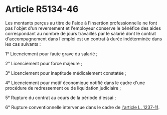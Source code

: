 # Article R5134-46

Les montants perçus au titre de l'aide à l'insertion professionnelle ne font pas l'objet d'un reversement et l'employeur conserve le bénéfice des aides correspondant au nombre de jours travaillés par le salarié dont le contrat d'accompagnement dans l'emploi est un contrat à durée indéterminée dans les cas suivants : 

1° Licenciement pour faute grave du salarié ; 

2° Licenciement pour force majeure ; 

3° Licenciement pour inaptitude médicalement constatée ; 

4° Licenciement pour motif économique notifié dans le cadre d'une procédure de redressement ou de liquidation judiciaire ; 

5° Rupture du contrat au cours de la période d'essai ; 

6° Rupture conventionnelle intervenue dans le cadre de [l'article L. 1237-11][1].

 [1]: /affichCodeArticle.do?cidTexte=LEGITEXT000006072050&idArticle=LEGIARTI000019068089&dateTexte=&categorieLien=cid